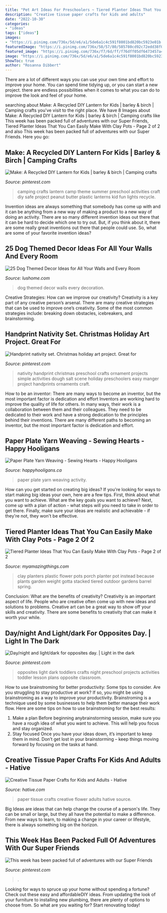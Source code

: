 ```yaml
---
title: "Pet Art Ideas For Preschoolers ~ Tiered Planter Ideas That You Can Easily Make With Clay Pots"
description: "Creative tissue paper crafts for kids and adults"
date: "2022-10-30"
categories:
- "ideas"
tags: ["ideas"]
images:
- "https://i.pinimg.com/736x/5d/e6/a1/5de6a1c4c591f8001bd820bc5923e01b.jpg"
featuredImage: "https://i.pinimg.com/736x/58/57/80/585780cd92c72edd38f04d277c3b28d4.jpg"
featured_image: "https://i.pinimg.com/736x/f7/6d/ff/f76dff05df6473457a4342b6f54e98fb.jpg"
image: "https://i.pinimg.com/736x/5d/e6/a1/5de6a1c4c591f8001bd820bc5923e01b.jpg"
ShowToc: true
author: "Rosanna Dibbert"
---
```



There are a lot of different ways you can use your own time and effort to improve your home. You can spend time tidying up, or you can start a new project. there are endless possibilities when it comes to what you can do to improve the look and feel of your home.

	

		
searching about Make: A Recycled DIY Lantern for Kids | barley &amp; birch | Camping crafts you've visit to the right place. We have 8 Images about Make: A Recycled DIY Lantern for Kids | barley &amp; birch | Camping crafts like This week has been packed full of adventures with our Super Friends, Tiered Planter Ideas That You Can Easily Make With Clay Pots - Page 2 of 2 and also This week has been packed full of adventures with our Super Friends. Here you go:
		
    
## Make: A Recycled DIY Lantern For Kids | Barley &amp; Birch | Camping Crafts

<img loading=lazy src="https://i.pinimg.com/736x/58/57/80/585780cd92c72edd38f04d277c3b28d4.jpg" onerror="this.onerror=null;this.src='https://tse2.mm.bing.net/th?id=OIP.DKsnE2HLBGYNf_ce35XV5gHaLH&amp;pid=15.1';" alt="Make: A Recycled DIY Lantern for Kids | barley &amp; birch | Camping crafts">

_Source: pinterest.com_

>camping crafts lantern camp theme summer preschool activities craft diy safe project peanut butter plastic lanterns kid fun lights recycle. 

	

Invention ideas are always something that somebody has come up with and it can be anything from a new way of making a product to a new way of doing an activity. There are so many different invention ideas out there that it can be hard to decide which one to try out. But, if you think about it, there are some really great inventions out there that people could use. So, what are some of your favorite invention ideas?

    
## 25 Dog Themed Decor Ideas For All Your Walls And Every Room

<img loading=lazy src="https://www.lushome.com/wp-content/uploads/2018/06/dog-themed-decor-ideas-wall-decoration-17.jpg" onerror="this.onerror=null;this.src='https://tse2.mm.bing.net/th?id=OIP.-C0VDEz9zL9Wv9K3seGJqwHaKE&amp;pid=15.1';" alt="25 Dog Themed Decor Ideas for All Your Walls and Every Room">

_Source: lushome.com_

>dog themed decor walls every decoration. 

	

Creative Strategies: How can we improve our creativity?
Creativity is a key part of any creative person’s arsenal. There are many creative strategies that can be used to improve one’s creativity. Some of the most common strategies include: breaking down obstacles, icebreakers, and brainstorming.

    
## Handprint Nativity Set. Christmas Holiday Art Project. Great For

<img loading=lazy src="https://i.pinimg.com/736x/5d/e6/a1/5de6a1c4c591f8001bd820bc5923e01b.jpg" onerror="this.onerror=null;this.src='https://tse2.mm.bing.net/th?id=OIP.Q-iqZehtGs68W52nnuVilgHaJ3&amp;pid=15.1';" alt="Handprint nativity set. Christmas holiday art project. Great for">

_Source: pinterest.com_

>nativity handprint christmas preschool crafts ornament projects simple activities dough salt scene holiday preschoolers easy manger project handprints ornaments craft. 

	

How to be an inventor: There are many ways to become an inventor, but the most important factor is dedication and effort
Inventors are working hard to improve the quality of life for others. In many ways, their work is a collaboration between them and their colleagues. They need to be dedicated to their work and have a strong dedication to the principles behind their inventions. There are many different paths to becoming an inventor, but the most important factor is dedication and effort.

    
## Paper Plate Yarn Weaving - Sewing Hearts - Happy Hooligans

<img loading=lazy src="https://happyhooligans.ca/wp-content/uploads/2016/01/Paper-Plate-Yarn-Weaving-copy.jpg" onerror="this.onerror=null;this.src='https://tse4.mm.bing.net/th?id=OIP.3u8EOCtZH2Zxj0rQas9LsQAAAA&amp;pid=15.1';" alt="Paper Plate Yarn Weaving - Sewing Hearts - Happy Hooligans">

_Source: happyhooligans.ca_

>paper plate yarn weaving activity. 

	

How can you get started on creating big ideas?
If you're looking for ways to start making big ideas your own, here are a few tips. First, think about what you want to achieve. What are the key goals you want to achieve? Next, come up with a plan of action - what steps will you need to take in order to get there. Finally, make sure your ideas are realistic and achievable - if they're not, they won't be effective.

    
## Tiered Planter Ideas That You Can Easily Make With Clay Pots - Page 2 Of 2

<img loading=lazy src="http://myamazingthings.com/wp-content/uploads/2017/07/clay-pot-ideas-11.jpg" onerror="this.onerror=null;this.src='https://tse1.mm.bing.net/th?id=OIP.mqBBXnuIibwI0htc8rbG5AHaK2&amp;pid=15.1';" alt="Tiered Planter Ideas That You Can Easily Make With Clay Pots - Page 2 of 2">

_Source: myamazingthings.com_

>clay planters plastic flower pots porch planter pot instead because plants garden weight gotta stacked tiered outdoor gardens barrel spring. 

	

Conclusion: What are the benefits of creativity?
Creativity is an important aspect of life. People who are creative often come up with new ideas and solutions to problems. Creative art can be a great way to show off your skills and creativity. There are some benefits to creativity that can make it worth your while.

    
## Day/night And Light/dark For Opposites Day. | Light In The Dark

<img loading=lazy src="https://i.pinimg.com/736x/c7/7f/83/c77f83aedeb0d77d40caf0a2666ac403.jpg" onerror="this.onerror=null;this.src='https://tse1.mm.bing.net/th?id=OIP.9Ld-kIvxGi4jssEt7b_wpAHaNK&amp;pid=15.1';" alt="Day/night and light/dark for opposites day. | Light in the dark">

_Source: pinterest.com_

>opposites light dark toddlers crafts night preschool projects activities toddler lesson plans opposite classroom. 

	

How to use brainstroming for better productivity: Some tips to consider.
Are you struggling to stay productive at work? If so, you might be using brainstroming as a way to improve your productivity. Brainstroming is a technique used by some businesses to help them better manage their work flow. Here are some tips on how to use brainstroming for the best results: 
1) Make a plan 
Before beginning anybrainstorming session, make sure you have a rough idea of what you want to achieve. This will help you focus and stay organized. 
2) Stay focused 
Once you have your ideas down, it’s important to keep them in mind. Don’t get lost in your brainstorming – keep things moving forward by focusing on the tasks at hand.

    
## Creative Tissue Paper Crafts For Kids And Adults - Hative

<img loading=lazy src="https://hative.com/wp-content/uploads/2015/01/tissue-paper-crafts/10-tissue-paper-crafts.jpg" onerror="this.onerror=null;this.src='https://tse2.mm.bing.net/th?id=OIP.xT0xU1bXGTudrkPnbdGx9QHaKH&amp;pid=15.1';" alt="Creative Tissue Paper Crafts for Kids and Adults - Hative">

_Source: hative.com_

>paper tissue crafts creative flower adults hative source. 

	

Big Ideas are ideas that can help change the course of a person's life. They can be small or large, but they all have the potential to make a difference. From new ways to learn, to making a change in your career or lifestyle, there is always something big on the horizon.

    
## This Week Has Been Packed Full Of Adventures With Our Super Friends

<img loading=lazy src="https://i.pinimg.com/736x/f7/6d/ff/f76dff05df6473457a4342b6f54e98fb.jpg" onerror="this.onerror=null;this.src='https://tse4.mm.bing.net/th?id=OIP.oNMUr76-PEvOvehf8KBT7AHaKY&amp;pid=15.1';" alt="This week has been packed full of adventures with our Super Friends">

_Source: pinterest.com_

>. 

	

Looking for ways to spruce up your home without spending a fortune? Check out these easy and affordableDIY ideas. From updating the look of your furniture to installing new plumbing, there are plenty of options to choose from. So what are you waiting for? Start renovating today!

